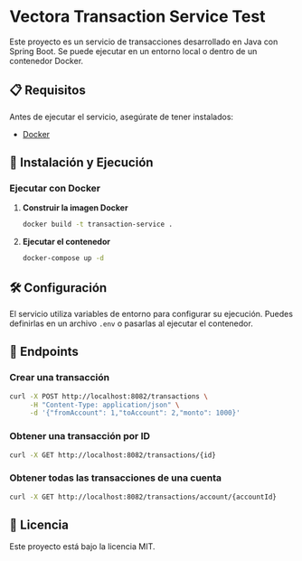 # Vectora Transaction Service Test

Este proyecto es un servicio de transacciones desarrollado en Java con Spring Boot. Se puede ejecutar en un entorno local o dentro de un contenedor Docker.

## 📋 Requisitos

Antes de ejecutar el servicio, asegúrate de tener instalados:

- [Docker](https://www.docker.com/)

## 🚀 Instalación y Ejecución


###  Ejecutar con Docker

1. **Construir la imagen Docker**
   ```bash
   docker build -t transaction-service .
   ```

2. **Ejecutar el contenedor**
   ```bash
   docker-compose up -d
   ```

## 🛠️ Configuración

El servicio utiliza variables de entorno para configurar su ejecución. Puedes definirlas en un archivo `.env` o pasarlas al ejecutar el contenedor.

## 📝 Endpoints

### Crear una transacción
```bash
curl -X POST http://localhost:8082/transactions \
     -H "Content-Type: application/json" \
     -d '{"fromAccount": 1,"toAccount": 2,"monto": 1000}'
```

### Obtener una transacción por ID
```bash
curl -X GET http://localhost:8082/transactions/{id}
```

### Obtener todas las transacciones de una cuenta
```bash
curl -X GET http://localhost:8082/transactions/account/{accountId}
```

## 📜 Licencia

Este proyecto está bajo la licencia MIT.